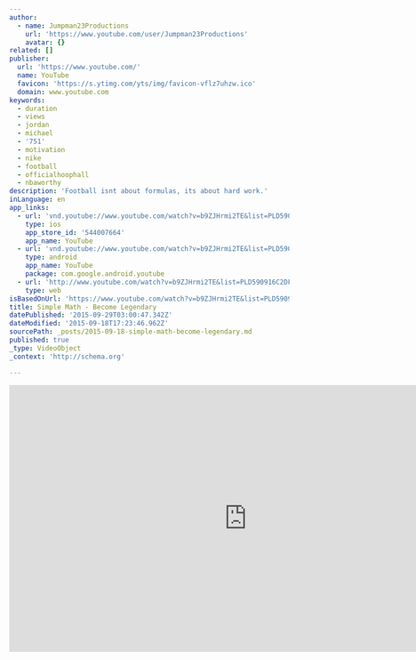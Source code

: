 ```yaml
---
author:
  - name: Jumpman23Productions
    url: 'https://www.youtube.com/user/Jumpman23Productions'
    avatar: {}
related: []
publisher:
  url: 'https://www.youtube.com/'
  name: YouTube
  favicon: 'https://s.ytimg.com/yts/img/favicon-vflz7uhzw.ico'
  domain: www.youtube.com
keywords:
  - duration
  - views
  - jordan
  - michael
  - '751'
  - motivation
  - nike
  - football
  - officialhoophall
  - nbaworthy
description: 'Football isnt about formulas, its about hard work.'
inLanguage: en
app_links:
  - url: 'vnd.youtube://www.youtube.com/watch?v=b9ZJHrmi2TE&list=PLD590916C2DFDFBD9&index=4&feature=applinks'
    type: ios
    app_store_id: '544007664'
    app_name: YouTube
  - url: 'vnd.youtube://www.youtube.com/watch?v=b9ZJHrmi2TE&list=PLD590916C2DFDFBD9&index=4&feature=applinks'
    type: android
    app_name: YouTube
    package: com.google.android.youtube
  - url: 'http://www.youtube.com/watch?v=b9ZJHrmi2TE&list=PLD590916C2DFDFBD9&index=4&feature=applinks'
    type: web
isBasedOnUrl: 'https://www.youtube.com/watch?v=b9ZJHrmi2TE&list=PLD590916C2DFDFBD9&index=4'
title: Simple Math - Become Legendary
datePublished: '2015-09-29T03:00:47.342Z'
dateModified: '2015-09-18T17:23:46.962Z'
sourcePath: _posts/2015-09-18-simple-math-become-legendary.md
published: true
_type: VideoObject
_context: 'http://schema.org'

---
```

<iframe src="https://cdn.embedly.com/widgets/media.html?src=https%3A%2F%2Fwww.youtube.com%2Fembed%2Fvideoseries%3Flist%3DPLD590916C2DFDFBD9&amp;url=https%3A%2F%2Fwww.youtube.com%2Fwatch%3Fv%3Db9ZJHrmi2TE%26list%3DPLD590916C2DFDFBD9%26index%3D4&amp;image=https%3A%2F%2Fi.ytimg.com%2Fvi%2Fb9ZJHrmi2TE%2Fhqdefault.jpg&amp;key=b7d04c9b404c499eba89ee7072e1c4f7&amp;type=text%2Fhtml&amp;schema=youtube" width="854" height="480" scrolling="no" frameborder="0" allowfullscreen="allowfullscreen" style=""></iframe>